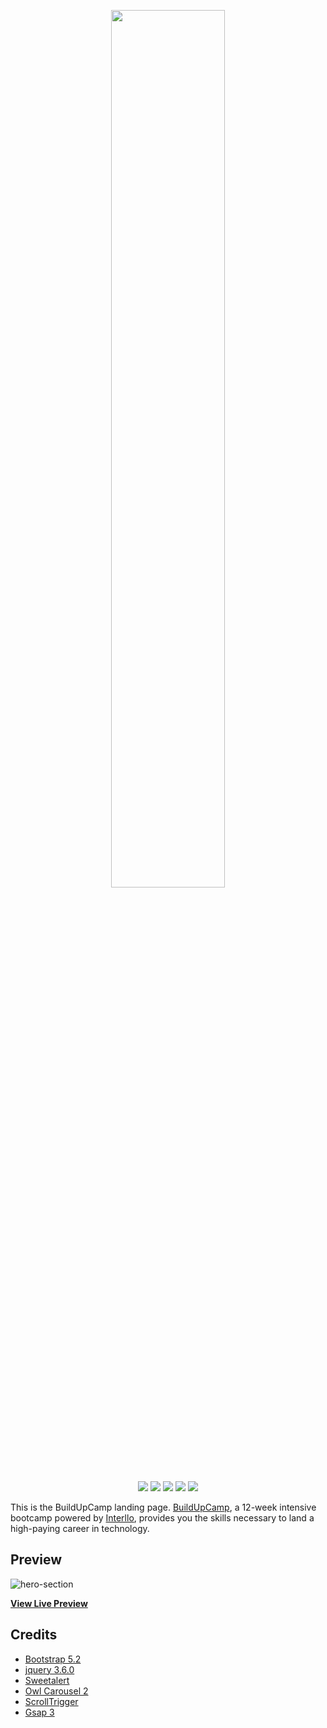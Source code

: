 <p align="center">
    <img src="https://user-images.githubusercontent.com/87664239/189195560-76f19178-fe44-4f30-8377-1b19f2a1dadc.png" width="60%" height="60%" />
</p>
<p align="center">
    <a href="https://github.com/jeremiey/buildUpCamp/blob/main/LICENSE" alt="GitHub license">
        <img src="https://img.shields.io/badge/license-MIT-blue.svg" /></a>
    <a href="https://app.netlify.com/sites/buildupcamp/deploys" alt="Netlify Status">
        <img src="https://api.netlify.com/api/v1/badges/ea27c5c8-151d-455a-9396-8931497a1b36/deploy-status" /></a>
    <a href="https://github.com/jeremiey/buildUpCamp-landing-page/actions/workflows/pages/pages-build-deployment" alt="pages-build-deployment">
        <img src="https://github.com/jeremiey/buildUpCamp-landing-page/actions/workflows/pages/pages-build-deployment/badge.svg" /></a>
    <a href="" alt="Commit Activity">
        <img src="https://img.shields.io/github/commit-activity/m/jeremiey/buildUpCamp" /></a>
    <a href="https://twitter.com/buildup_camp/" alt="Twitter">
        <img src="https://img.shields.io/twitter/follow/buildup_camp?style=social" /></a>
</p>

This is the BuildUpCamp landing page. [BuildUpCamp](https://jeremiey.github.io/buildUpCamp-landing-page), a 12-week intensive bootcamp powered by [Interllo](https://interllo.com), provides you the skills necessary to land a high-paying career in technology.

## Preview

![hero-section](https://user-images.githubusercontent.com/87664239/188846794-7bd50c69-93fa-41bf-88df-c35711a46999.png)

**[View Live Preview](https://jeremiey.github.io/buildUpCamp-landing-page)**

## Credits
- [Bootstrap 5.2](https://getbootstrap.com/docs/5.2/getting-started/introduction/)
- [jquery 3.6.0](https://releases.jquery.com/)
- [Sweetalert](https://sweetalert.js.org/guides/)
- [Owl Carousel 2](https://owlcarousel2.github.io/OwlCarousel2/)
- [ScrollTrigger](https://greensock.com/scrolltrigger/)
- [Gsap 3](https://greensock.com/gsap/)
